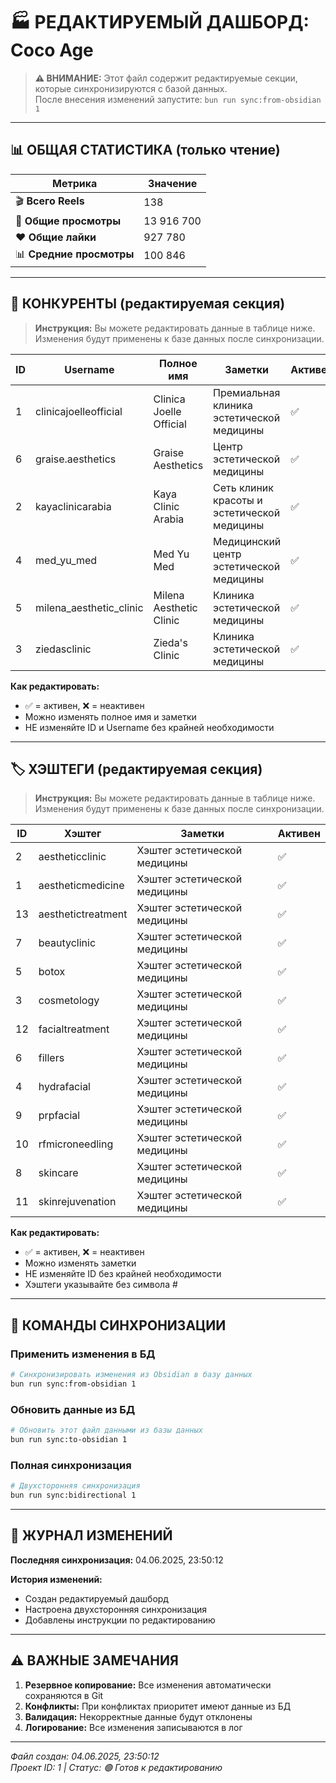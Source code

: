 # 🏭 РЕДАКТИРУЕМЫЙ ДАШБОРД: Coco Age

> **⚠️ ВНИМАНИЕ:** Этот файл содержит редактируемые секции, которые синхронизируются с базой данных.  
> После внесения изменений запустите: `bun run sync:from-obsidian 1`

---

## 📊 ОБЩАЯ СТАТИСТИКА (только чтение)

| Метрика | Значение |
|---------|----------|
| 🎬 **Всего Reels** | 138 |
| 👀 **Общие просмотры** | 13 916 700 |
| ❤️ **Общие лайки** | 927 780 |
| 📊 **Средние просмотры** | 100 846 |

---

## 👥 КОНКУРЕНТЫ (редактируемая секция)

> **Инструкция:** Вы можете редактировать данные в таблице ниже. Изменения будут применены к базе данных после синхронизации.

<!-- EDITABLE_COMPETITORS_START -->
| ID | Username | Полное имя | Заметки | Активен |
|----|----------|------------|---------|---------|
| 1 | clinicajoelleofficial | Clinica Joelle Official | Премиальная клиника эстетической медицины | ✅ |
| 6 | graise.aesthetics | Graise Aesthetics | Центр эстетической медицины | ✅ |
| 2 | kayaclinicarabia | Kaya Clinic Arabia | Сеть клиник красоты и эстетической медицины | ✅ |
| 4 | med_yu_med | Med Yu Med | Медицинский центр эстетической медицины | ✅ |
| 5 | milena_aesthetic_clinic | Milena Aesthetic Clinic | Клиника эстетической медицины | ✅ |
| 3 | ziedasclinic | Zieda's Clinic | Клиника эстетической медицины | ✅ |
<!-- EDITABLE_COMPETITORS_END -->

**Как редактировать:**
- ✅ = активен, ❌ = неактивен
- Можно изменять полное имя и заметки
- НЕ изменяйте ID и Username без крайней необходимости

---

## 🏷️ ХЭШТЕГИ (редактируемая секция)

> **Инструкция:** Вы можете редактировать данные в таблице ниже. Изменения будут применены к базе данных после синхронизации.

<!-- EDITABLE_HASHTAGS_START -->
| ID | Хэштег | Заметки | Активен |
|----|--------|---------|---------|
| 2 | aestheticclinic | Хэштег эстетической медицины | ✅ |
| 1 | aestheticmedicine | Хэштег эстетической медицины | ✅ |
| 13 | aesthetictreatment | Хэштег эстетической медицины | ✅ |
| 7 | beautyclinic | Хэштег эстетической медицины | ✅ |
| 5 | botox | Хэштег эстетической медицины | ✅ |
| 3 | cosmetology | Хэштег эстетической медицины | ✅ |
| 12 | facialtreatment | Хэштег эстетической медицины | ✅ |
| 6 | fillers | Хэштег эстетической медицины | ✅ |
| 4 | hydrafacial | Хэштег эстетической медицины | ✅ |
| 9 | prpfacial | Хэштег эстетической медицины | ✅ |
| 10 | rfmicroneedling | Хэштег эстетической медицины | ✅ |
| 8 | skincare | Хэштег эстетической медицины | ✅ |
| 11 | skinrejuvenation | Хэштег эстетической медицины | ✅ |
<!-- EDITABLE_HASHTAGS_END -->

**Как редактировать:**
- ✅ = активен, ❌ = неактивен
- Можно изменять заметки
- НЕ изменяйте ID без крайней необходимости
- Хэштеги указывайте без символа #

---

## 🔄 КОМАНДЫ СИНХРОНИЗАЦИИ

### Применить изменения в БД
```bash
# Синхронизировать изменения из Obsidian в базу данных
bun run sync:from-obsidian 1
```

### Обновить данные из БД
```bash
# Обновить этот файл данными из базы данных
bun run sync:to-obsidian 1
```

### Полная синхронизация
```bash
# Двухсторонняя синхронизация
bun run sync:bidirectional 1
```

---

## 📝 ЖУРНАЛ ИЗМЕНЕНИЙ

**Последняя синхронизация:** 04.06.2025, 23:50:12

**История изменений:**
- Создан редактируемый дашборд
- Настроена двухсторонняя синхронизация
- Добавлены инструкции по редактированию

---

## ⚠️ ВАЖНЫЕ ЗАМЕЧАНИЯ

1. **Резервное копирование:** Все изменения автоматически сохраняются в Git
2. **Конфликты:** При конфликтах приоритет имеют данные из БД
3. **Валидация:** Некорректные данные будут отклонены
4. **Логирование:** Все изменения записываются в лог

---

*Файл создан: 04.06.2025, 23:50:12*  
*Проект ID: 1 | Статус: 🟢 Готов к редактированию*